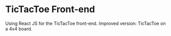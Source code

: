 # TicTacToe Front-end

Using React JS for the TicTacToe front-end.
Improved version: TicTacToe on a 4x4 board.